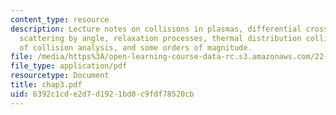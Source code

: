 ```yaml
---
content_type: resource
description: Lecture notes on collisions in plasmas, differential cross-section for
  scattering by angle, relaxation processes, thermal distribution collisions, applications
  of collision analysis, and some orders of magnitude.
file: /media/https%3A/open-learning-course-data-rc.s3.amazonaws.com/22-611j-introduction-to-plasma-physics-i-fall-2006/6392c1cde2d7d1921bd0c9fdf78520cb_chap3.pdf
file_type: application/pdf
resourcetype: Document
title: chap3.pdf
uid: 6392c1cd-e2d7-d192-1bd0-c9fdf78520cb
---
```

